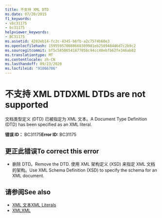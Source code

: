 ```yaml
---
title: 不支持 XML DTD
ms.date: 07/20/2015
f1_keywords:
- vbc31175
- bc31175
helpviewer_keywords:
- BC31175
ms.assetid: 4202eb14-fc2c-4345-b6fb-a2c7574b60e3
ms.openlocfilehash: 159559570088668309981eb258948446d7c2b9c2
ms.sourcegitcommit: bf5c5850654187705bc94cc40ebfb62fe346ab02
ms.translationtype: MT
ms.contentlocale: zh-CN
ms.lasthandoff: 09/23/2020
ms.locfileid: "91066706"
---
```

# <a name="xml-dtds-are-not-supported"></a><span data-ttu-id="601a9-102">不支持 XML DTD</span><span class="sxs-lookup"><span data-stu-id="601a9-102">XML DTDs are not supported</span></span>

<span data-ttu-id="601a9-103">文档类型定义 (DTD) 已被指定为 XML 文本。</span><span class="sxs-lookup"><span data-stu-id="601a9-103">A Document Type Definition (DTD) has been specified as an XML literal.</span></span>  
  
 <span data-ttu-id="601a9-104">**错误 ID：** BC31175</span><span class="sxs-lookup"><span data-stu-id="601a9-104">**Error ID:** BC31175</span></span>  
  
## <a name="to-correct-this-error"></a><span data-ttu-id="601a9-105">更正此错误</span><span class="sxs-lookup"><span data-stu-id="601a9-105">To correct this error</span></span>  
  
- <span data-ttu-id="601a9-106">删除 DTD。</span><span class="sxs-lookup"><span data-stu-id="601a9-106">Remove the DTD.</span></span> <span data-ttu-id="601a9-107">使用 XML 架构定义 (XSD) 来指定 XML 文档的架构。</span><span class="sxs-lookup"><span data-stu-id="601a9-107">Use XML Schema Definition (XSD) to specify the schema for an XML document.</span></span>  
  
## <a name="see-also"></a><span data-ttu-id="601a9-108">请参阅</span><span class="sxs-lookup"><span data-stu-id="601a9-108">See also</span></span>

- [<span data-ttu-id="601a9-109">XML 文本</span><span class="sxs-lookup"><span data-stu-id="601a9-109">XML Literals</span></span>](../language-reference/xml-literals/index.md)
- [<span data-ttu-id="601a9-110">XML</span><span class="sxs-lookup"><span data-stu-id="601a9-110">XML</span></span>](../programming-guide/language-features/xml/index.md)
